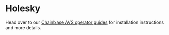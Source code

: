 # Holesky

Head over to our [Chainbase AVS operator guides](https://docs.chainbase.com/node/operator) for installation instructions and more details.
